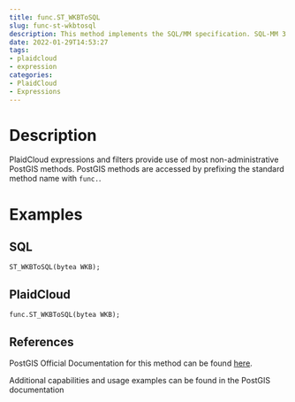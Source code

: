 ```yaml
---
title: func.ST_WKBToSQL
slug: func-st-wkbtosql
description: This method implements the SQL/MM specification. SQL-MM 3 5.1.36
date: 2022-01-29T14:53:27
tags:
- plaidcloud
- expression
categories:
- PlaidCloud
- Expressions
---
```



# Description


PlaidCloud expressions and filters provide use of most non-administrative PostGIS methods. PostGIS methods are accessed by prefixing the standard method name with `func.`.



# Examples


## SQL



```
ST_WKBToSQL(bytea WKB);
```


## PlaidCloud



```
func.ST_WKBToSQL(bytea WKB);
```


## References


PostGIS Official Documentation for this method can be found [here](https://postgis.net/docs/manual-3.1/ST_WKBToSQL.html).



Additional capabilities and usage examples can be found in the PostGIS documentation

